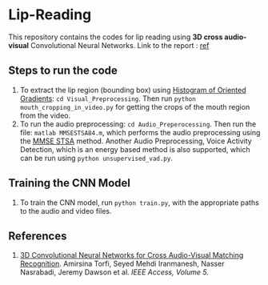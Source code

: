 # Lip-Reading
This repository contains the codes for lip reading using **3D cross audio-visual** Convolutional Neural Networks. 
Link to the report : [ref](https://meghbhalerao.github.io/pdfs/Megh-Bhalerao-Lip-Reading-Report.pdf)
## Steps to run the code
1. To extract the lip region (bounding box) using [Histogram of Oriented Gradients](https://lear.inrialpes.fr/people/triggs/pubs/Dalal-cvpr05.pdf): `cd Visual_Preprocessing`. Then run `python mouth_cropping_in_video.py` for getting the crops of the mouth region from the video.
2. To run the audio preprocessing: `cd Audio_Preperocessing`. Then run the file: `matlab MMSESTSA84.m`, which performs the audio preprocessing using the [MMSE STSA](https://www.researchgate.net/publication/321785229_Automatic_and_Efficient_Denoising_of_Bioacoustics_Recordings_Using_MMSE_STSA) method. Another Audio Preprocessing, Voice Activity Detection, which is an energy based method is also supported, which can be run using `python unsupervised_vad.py`. 

## Training the CNN Model
1. To train the CNN model, run `python train.py`, with the appropriate paths to the audio and video files.

## References
1. [3D Convolutional Neural Networks for Cross Audio-Visual Matching Recognition](https://ieeexplore.ieee.org/document/8063416). Amirsina Torfi, Seyed Mehdi Iranmanesh, Nasser Nasrabadi, Jeremy Dawson et al. *IEEE Access, Volume 5.*

